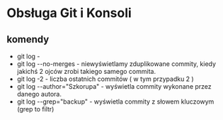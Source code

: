 # Obsługa Git i Konsoli

## komendy

* git log -
* git log --no-merges - niewyświetlamy zduplikowane commity, kiedy jakichś 2 ojców zrobi takiego samego commita.
* git log -2 - liczba ostatnich commitów ( w tym przypadku 2 )
* git log --author="Szkorupa" - wyświetla commity wykonane przez danego autora.
* git log --grep="backup" - wyświetla commity z słowem kluczowym (grep to filtr) 